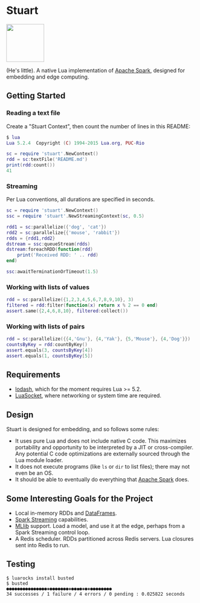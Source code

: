# Stuart

<img src="http://downloadicons.net/sites/default/files/mouse-icon-86497.png" width="100">

(He's little). A native Lua implementation of [Apache Spark](https://spark.apache.org), designed for embedding and edge computing.

## Getting Started

### Reading a text file

Create a "Stuart Context", then count the number of lines in this README:

```lua
$ lua
Lua 5.2.4  Copyright (C) 1994-2015 Lua.org, PUC-Rio

sc = require 'stuart'.NewContext() 
rdd = sc:textFile('README.md')
print(rdd:count())
41
```

### Streaming

Per Lua conventions, all durations are specified in seconds.

```lua
sc = require 'stuart'.NewContext()
ssc = require 'stuart'.NewStreamingContext(sc, 0.5)

rdd1 = sc:parallelize({'dog', 'cat'})
rdd2 = sc:parallelize{{'mouse', 'rabbit'})
rdds = {rdd1,rdd2}
dstream = ssc:queueStream(rdds)
dstream:foreachRDD(function(rdd)
	print('Received RDD: ' .. rdd)
end)

ssc:awaitTerminationOrTimeout(1.5)
```

### Working with lists of values

```lua
rdd = sc:parallelize({1,2,3,4,5,6,7,8,9,10}, 3)
filtered = rdd:filter(function(x) return x % 2 == 0 end)
assert.same({2,4,6,8,10}, filtered:collect())
```

### Working with lists of pairs

```lua
rdd = sc:parallelize({{4,'Gnu'}, {4,'Yak'}, {5,'Mouse'}, {4,'Dog'}})
countsByKey = rdd:countByKey()
assert.equals(3, countsByKey[4])
assert.equals(1, countsByKey[5])
```

## Requirements

* [lodash](https://luarocks.org/modules/axmat/lodash), which for the moment requires Lua >= 5.2.
* [LuaSocket](https://luarocks.org/modules/luarocks/luasocket), where networking or system time are required.

## Design

Stuart is designed for embedding, and so follows some rules:

* It uses pure Lua and does not include native C code. This maximizes portability and opportunity to be interpreted by a JIT or cross-compiler. Any potential C code optimizations are externally sourced through the Lua module loader.
* It does not execute programs (like `ls` or `dir` to list files); there may not even be an OS.
* It should be able to eventually do everything that [Apache Spark](https://spark.apache.org) does.

## Some Interesting Goals for the Project

* Local in-memory RDDs and [DataFrames](https://spark.apache.org/docs/latest/sql-programming-guide.html).
* [Spark Streaming](https://spark.apache.org/docs/latest/streaming-programming-guide.html) capabilities.
* [MLlib](https://spark.apache.org/mllib/) support. Load a model, and use it at the edge, perhaps from a Spark Streaming control loop.
* A Redis scheduler. RDDs partitioned across Redis servers. Lua closures sent into Redis to run.

## Testing

```
$ luarocks install busted
$ busted
●●●●●●●●●●●●●●●✱●●●●●●●✱●●◼●✱●✱●●●●●●●●
34 successes / 1 failure / 4 errors / 0 pending : 0.025822 seconds
```
